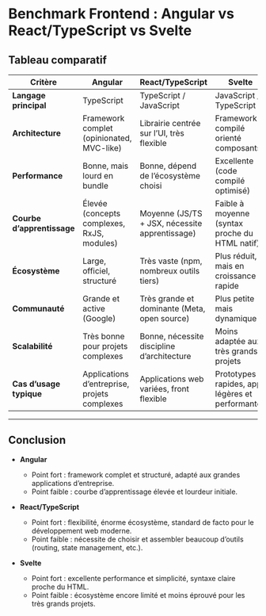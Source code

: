 # Benchmark Frontend : Angular vs React/TypeScript vs Svelte

## Tableau comparatif

| Critère                    | Angular                                      | React/TypeScript                               | Svelte                                           |
| -------------------------- | -------------------------------------------- | ---------------------------------------------- | ------------------------------------------------ |
| **Langage principal**      | TypeScript                                   | TypeScript / JavaScript                        | JavaScript / TypeScript                          |
| **Architecture**           | Framework complet (opinionated, MVC-like)    | Librairie centrée sur l’UI, très flexible      | Framework compilé orienté composants             |
| **Performance**            | Bonne, mais lourd en bundle                  | Bonne, dépend de l’écosystème choisi           | Excellente (code compilé optimisé)               |
| **Courbe d’apprentissage** | Élevée (concepts complexes, RxJS, modules)   | Moyenne (JS/TS + JSX, nécessite apprentissage) | Faible à moyenne (syntax proche du HTML natif)   |
| **Écosystème**             | Large, officiel, structuré                   | Très vaste (npm, nombreux outils tiers)        | Plus réduit, mais en croissance rapide           |
| **Communauté**             | Grande et active (Google)                    | Très grande et dominante (Meta, open source)   | Plus petite mais dynamique                       |
| **Scalabilité**            | Très bonne pour projets complexes            | Bonne, nécessite discipline d’architecture     | Moins adaptée aux très grands projets            |
| **Cas d’usage typique**    | Applications d’entreprise, projets complexes | Applications web variées, front flexible       | Prototypes rapides, apps légères et performantes |

---

## Conclusion

- **Angular**

  - Point fort : framework complet et structuré, adapté aux grandes applications d’entreprise.
  - Point faible : courbe d’apprentissage élevée et lourdeur initiale.

- **React/TypeScript**

  - Point fort : flexibilité, énorme écosystème, standard de facto pour le développement web moderne.
  - Point faible : nécessite de choisir et assembler beaucoup d’outils (routing, state management, etc.).

- **Svelte**
  - Point fort : excellente performance et simplicité, syntaxe claire proche du HTML.
  - Point faible : écosystème encore limité et moins éprouvé pour les très grands projets.
